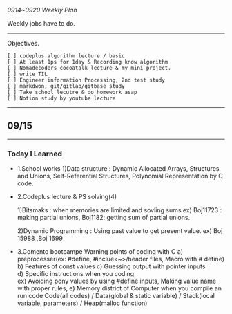 _0914~0920 Weekly Plan_

Weekly jobs have to do.

---

Objectives.

    [ ] codeplus algorithm lecture / basic
    [ ] At least 1ps for 1day & Recording know algorithm
    [ ] Nomadecoders cocoatalk lecture & my mini project.
    [ ] write TIL
    [ ] Engineer information Processing, 2nd test study
    [ ] markdwon, git/gitlab/gitbase study
    [ ] Take school lecutre & do homework asap
    [ ] Notion study by youtube lecture

---

## 09/15

---

### Today I Learned

- 1.School works
  1)Data structure : Dynamic Allocated Arrays, Structures and Unions, Self-Referential Structures, Polynomial Representation by C code.

- 2.Codeplus lecture & PS solving(4)

  1)Bitsmaks : when memories are limited and sovling sums
  ex) Boj11723 : making partial unions, Boj1182: getting sum of partial unions.

  2)Dynamic Programming : Using past value to get present value.
  ex) Boj 15988 ,Boj 1699

- 3.Comento bootcampe
  Warning points of coding with C
  a) preprocesser(ex: #define, #inclue<~>/header files, Macro with # define)
  b) Features of const values
  c) Guessing output with pointer inputs  
   d) Specific instructions when you coding  
   ex) Avoiding pony values by using #define inputs, Making value name with proper rules,
  e) Memory district of Computer when you compile an run code
  Code(all codes) / Data(global & static variable) / Stack(local variable, parameters) / Heap(malloc function)
